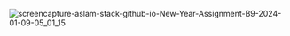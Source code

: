
![screencapture-aslam-stack-github-io-New-Year-Assignment-B9-2024-01-09-05_01_15](https://github.com/ASLAM-stack/New-Year-Assignment_B9/assets/60338942/8c7da720-a4ea-4d96-ad21-99e828c04792)